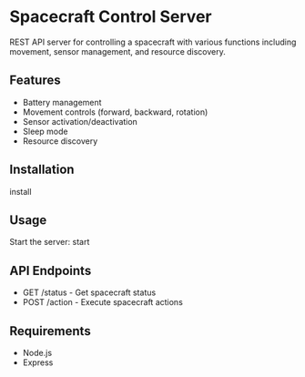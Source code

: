 # Spacecraft Control Server

REST API server for controlling a spacecraft with various functions including movement, sensor management, and resource discovery.

## Features
- Battery management
- Movement controls (forward, backward, rotation)
- Sensor activation/deactivation
- Sleep mode
- Resource discovery

## Installation
 install

## Usage
Start the server:
 start

## API Endpoints
- GET /status - Get spacecraft status
- POST /action - Execute spacecraft actions

## Requirements
- Node.js
- Express
